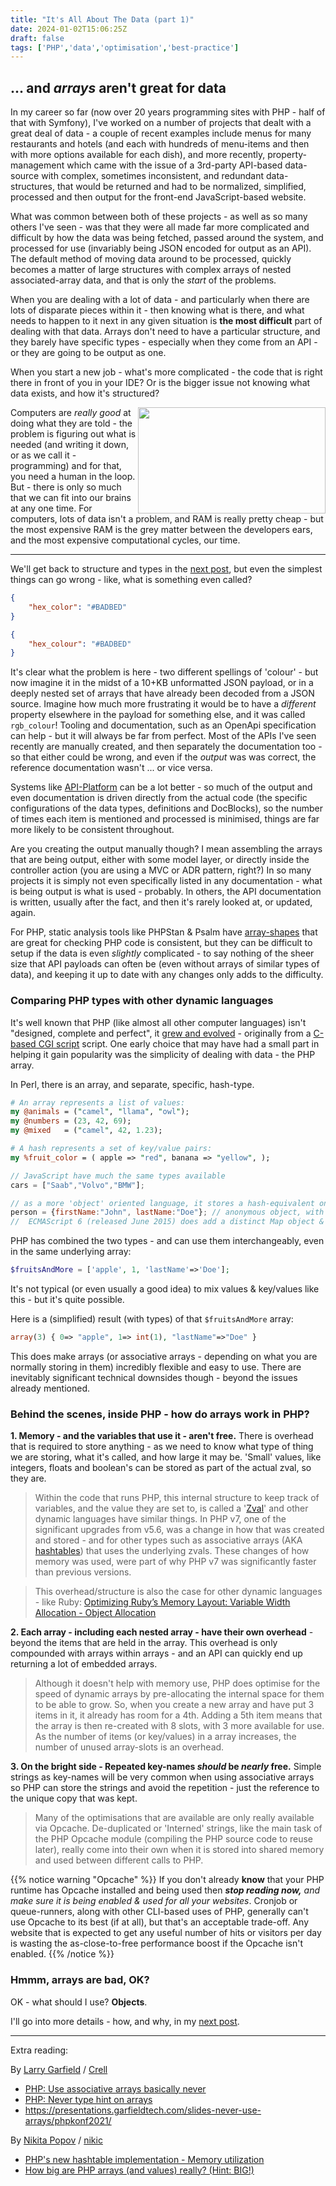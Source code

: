 ```yaml
---
title: "It's All About The Data (part 1)"
date: 2024-01-02T15:06:25Z
draft: false
tags: ['PHP','data','optimisation','best-practice']
---
```


## ... and *arrays* aren't great for data

In my career so far (now over 20 years programming sites with PHP - half of that with Symfony), I've worked on a number of projects that dealt with a great deal of data - a couple of recent examples include menus for many restaurants and hotels (and each with hundreds of menu-items and then with more options available for each dish), and more recently, property-management which came with the issue of a 3rd-party API-based data-source with complex, sometimes inconsistent, and redundant data-structures, that would be returned and had to be normalized, simplified, processed and then output for the front-end JavaScript-based website.

What was common between both of these projects - as well as so many others I've seen - was that they were all made far more complicated and difficult by how the data was being fetched, passed around the system, and processed for use (invariably being JSON encoded for output as an API). The default method of moving data around to be processed, quickly becomes a matter of large structures with complex arrays of nested associated-array data, and that is only the *start* of the problems.

When you are dealing with a lot of data - and particularly when there are lots of disparate pieces within it - then knowing what is there, and what needs to happen to it next in any given situation is **the most difficult** part of dealing with that data. Arrays don't need to have a particular structure, and they barely have specific types - especially when they come from an API - or they are going to be output as one.

When you start a new job - what's more complicated - the code that is right there in front of you in your IDE? Or is the bigger issue not knowing what data exists, and how it's structured?

<img src="/images/20240102-fellow-humans_300x170.jpg" width="300" height="170" align="right">

Computers are *really good* at doing what they are told - the problem is figuring out what is needed (and writing it down, or as we call it - programming) and for that, you need a human in the loop. But - there is only so much that we can fit into our brains at any one time. For computers, lots of data isn't a problem, and RAM is really pretty cheap - but the most expensive RAM is the grey matter between the developers ears, and the most expensive computational cycles, our time.

<hr width="100%">

We'll get back to structure and types in the [next post](), but even the simplest things can go wrong - like, what is something even called?

```json
{
	"hex_color": "#BADBED"
}
```
```json
{
	"hex_colour": "#BADBED"
}
```
It's clear what the problem is here - two different spellings of 'colour' - but now imagine it in the midst of a 10+KB unformatted JSON payload, or in a deeply nested set of arrays that have already been decoded from a JSON source.  Imagine how much more frustrating it would be to have a *different* property elsewhere in the payload for something else, and it was called `rgb_colour`! Tooling and documentation, such as an OpenApi specification can help - but it will always be far from perfect. Most of the APIs I've seen recently are manually created, and then separately the documentation too - so that either could be wrong, and even if the *output* was was correct, the reference documentation wasn't ... or vice versa.

Systems like [API-Platform](https://api-platform.com/) can be a lot better - so much of the output and even documentation is driven directly from the actual code (the specific configurations of the data types, definitions and DocBlocks), so the number of times each item is mentioned and processed is minimised, things are far more likely to be consistent throughout.

Are you creating the output manually though? I mean assembling the arrays that are being output, either with some model layer, or directly inside the controller action (you are using a MVC or ADR pattern, right?)  In so many projects it is simply not even specifically listed in any documentation - what is being output is what is used - probably. In others, the API documentation is written, usually after the fact, and then it's rarely looked at, or updated, again.

For PHP, static analysis tools like PHPStan & Psalm have [array-shapes](https://phpstan.org/writing-php-code/phpdoc-types#array-shapes) that are great for checking PHP code is consistent, but they can be difficult to setup if the data is even *slightly* complicated - to say nothing of the sheer size that API payloads can often be (even without arrays of similar types of data), and keeping it up to date with any changes only adds to the difficulty.

### Comparing PHP types with other dynamic languages

It's well known that PHP (like almost all other computer languages) isn't "designed, complete and perfect", it [grew and evolved](https://www.php.net/manual/en/history.php.php) - originally from a [C-based CGI script](https://web.archive.org/web/20210124025138/https://groups.google.com/g/comp.infosystems.www.authoring.cgi/c/PyJ25gZ6z7A/m/M9FkTUVDfcwJ?pli=1) script. One early choice that may have had a small part in helping it gain popularity was the simplicity of dealing with data - the PHP array.

In Perl, there is an array, and separate, specific, hash-type.

```perl
# An array represents a list of values:
my @animals = ("camel", "llama", "owl");
my @numbers = (23, 42, 69);
my @mixed   = ("camel", 42, 1.23);

# A hash represents a set of key/value pairs:
my %fruit_color = ( apple => "red", banana => "yellow", );
```

```javascript
// JavaScript have much the same types available
cars = ["Saab","Volvo","BMW"];

// as a more 'object' oriented language, it stores a hash-equivalent on an object
person = {firstName:"John", lastName:"Doe"}; // anonymous object, with properties
//  ECMAScript 6 (released June 2015) does add a distinct Map object & Set
```

PHP has combined the two types - and can use them interchangeably, even in the same underlying array:
```php
$fruitsAndMore = ['apple', 1, 'lastName'=>'Doe'];
```
It's not typical (or even usually a good idea) to mix values & key/values like this - but it's quite possible.

Here is a (simplified) result (with types) of that `$fruitsAndMore` array:
```php
array(3) { 0=> "apple", 1=> int(1), "lastName"=>"Doe" }
```

This does make arrays (or associative arrays - depending on what you are normally storing in them) incredibly flexible and easy to use. There are inevitably significant technical downsides though - beyond the issues already mentioned.

### Behind the scenes, inside PHP - how do arrays work in PHP?

**1. Memory - and the variables that use it - aren't free.** There is overhead that is required to store anything - as we need to know what type of thing we are storing, what it's called, and how large it may be.  'Small' values, like integers, floats and boolean's can be stored as part of the actual zval, so they are.

> Within the code that runs PHP, this internal structure to keep track of variables, and the value they are set to, is called a '[Zval](https://www.npopov.com/2015/05/05/Internal-value-representation-in-PHP-7-part-1.html#zvals-in-php-7)' and other dynamic languages have similar things.  In PHP v7, one of the significant upgrades from v5.6, was a change in how that was created and stored - and for other types such as associative arrays (AKA [hashtables](https://www.npopov.com/2014/12/22/PHPs-new-hashtable-implementation.html)) that uses the underlying zvals. These changes of how memory was used, were part of why PHP v7 was significantly faster than previous versions.

> This overhead/structure is also the case for other dynamic languages - like Ruby: [Optimizing Ruby’s Memory Layout: Variable Width Allocation - Object Allocation](https://web.archive.org/web/20221225051939/https://shopify.engineering/ruby-variable-width-allocation#Object)

**2. Each array - including each nested array - have their own overhead** - beyond the items that are held in the array. This overhead is only compounded with arrays within arrays - and an API can quickly end up returning a lot of embedded arrays.

> Although it doesn't help with memory use, PHP does optimise for the speed of dynamic arrays by pre-allocating the internal space for them to be able to grow.  So, when you create a new array and have put 3 items in it, it already has room for a 4th. Adding a 5th item means that the array is then re-created with 8 slots, with 3 more available for use. As the number of items (or key/values) in a array increases, the number of unused array-slots is an overhead.

**3. On the bright side - Repeated key-names *should* be *nearly* free.** Simple strings as key-names will be very common when using associative arrays so PHP can store the strings and avoid the repetition - just the reference to the unique copy that was kept.

> Many of the optimisations that are available are only really available via Opcache. De-duplicated or 'Interned' strings, like the main task of the PHP Opcache module (compiling the PHP source code to reuse later), really come into their own when it is stored into shared memory and used between different calls to PHP.

{{% notice warning  "Opcache" %}}
If you don't already **know** that your PHP runtime has Opcache installed and being used then ***stop reading now,** and make sure it is being enabled & used for all your websites*. Cronjob or queue-runners, along with other CLI-based uses of PHP, generally can't use Opcache to its best (if at all), but that's an acceptable trade-off. Any website that is expected to get any useful number of hits or visitors per day is wasting the as-close-to-free performance boost if the Opcache isn't enabled.
{{% /notice %}}


### Hmmm, arrays are bad, OK?

OK - what should I use?   **Objects**.

I'll go into more details - how, and why, in my [next post]().

----

Extra reading:

By [Larry Garfield](https://www.garfieldtech.com/) / [Crell](https://phpc.social/@Crell)
* [PHP: Use associative arrays basically never](https://steemit.com/php/@crell/php-use-associative-arrays-basically-never)
* [PHP: Never type hint on arrays](https://steemit.com/php/@crell/php-never-type-hint-on-arrays)
* https://presentations.garfieldtech.com/slides-never-use-arrays/phpkonf2021/

By [Nikita Popov](https://www.npopov.com/)  / [nikic](https://www.npopov.com/aboutMe.html)
* [PHP's new hashtable implementation - Memory utilization](https://www.npopov.com/2014/12/22/PHPs-new-hashtable-implementation.html#memory-utilization)
* [How big are PHP arrays (and values) really? (Hint: BIG!)](https://www.npopov.com/2011/12/12/How-big-are-PHP-arrays-really-Hint-BIG.html)
